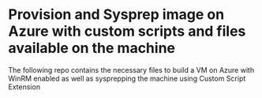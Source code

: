 # Provision and Sysprep image on Azure with custom scripts and files available on the machine

The following repo contains the necessary files to build a VM on Azure with WinRM enabled as well as sysprepping the machine using Custom Script Extension
